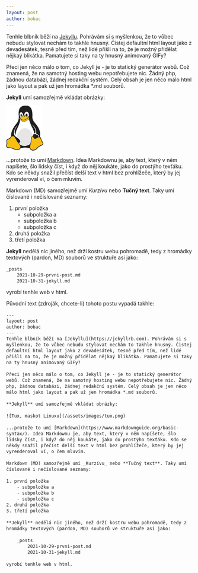 ```yaml
---
layout: post
author: bobac
---
```

Tenhle blbník běží na [Jekyllu](https://jekyllrb.com). Pohrávám si s myšlenkou, že to vůbec nebudu stylovat nechám to takhle hnusný. Čistej defaultní html layout jako z devadesátek, tesně před tím, než lidé přišli na to, že je možný přidělat nějkaý blikátka. Pamatujete si taky na ty hnusný animovaný GIFy?

Přeci jen něco málo o tom, co Jekyll je - je to statický generátor webů. Což znamená, že na samotný hosting webu nepotřebujete nic. Žádný php, žádnou databázi, žádnej redakční systém. Celý obsah je jen něco málo html jako layout a pak už jen hromádka *.md souborů.

**Jekyll** umí samozřejmě vkládat obrázky:

![Tux, maskot Linuxu](/assets/images/tux.png)

...protože to umí [Markdown](https://www.markdownguide.org/basic-syntax/). Idea Markdownu je, aby text, který v něm napíšete, šlo lidsky číst, i když do něj koukáte, jako do prostýho texťáku. Kdo se někdy snažil přečíst delší text v html bez prohlížeče, který by jej vyrenderoval ví, o čem mluvím.

Markdown (MD) samozřejmě umí _Kurzívu_ nebo **Tučný text**. Taky umí číslované i nečíslované seznamy:

1. první položka
    - subpoložka a
    - subpoložka b
    - subpoložka c
2. druhá položka
3. třetí položka

**Jekyll** nedělá nic jiného, než drží kostru webu pohromadě, tedy z hromádky textových (pardon, MD) souborů ve struktuře asi jako:

    _posts
        2021-10-29-prvni-post.md
        2021-10-31-jekyll.md

vyrobí tenhle web v html.

Původní text (zdroják, chcete-li) tohoto postu vypadá takhle:

```
---
layout: post
author: bobac
---
Tenhle blbník běží na [Jekyllu](https://jekyllrb.com). Pohrávám si s myšlenkou, že to vůbec nebudu stylovat nechám to takhle hnusný. Čistej defaultní html layout jako z devadesátek, tesně před tím, než lidé přišli na to, že je možný přidělat nějkaý blikátka. Pamatujete si taky na ty hnusný animovaný GIFy?

Přeci jen něco málo o tom, co Jekyll je - je to statický generátor webů. Což znamená, že na samotný hosting webu nepotřebujete nic. Žádný php, žádnou databázi, žádnej redakční systém. Celý obsah je jen něco málo html jako layout a pak už jen hromádka *.md souborů.

**Jekyll** umí samozřejmě vkládat obrázky:

![Tux, maskot Linuxu](/assets/images/tux.png)

...protože to umí [Markdown](https://www.markdownguide.org/basic-syntax/). Idea Markdownu je, aby text, který v něm napíšete, šlo lidsky číst, i když do něj koukáte, jako do prostýho texťáku. Kdo se někdy snažil přečíst delší text v html bez prohlížeče, který by jej vyrenderoval ví, o čem mluvím.

Markdown (MD) samozřejmě umí _Kurzívu_ nebo **Tučný text**. Taky umí číslované i nečíslované seznamy:

1. první položka
    - subpoložka a
    - subpoložka b
    - subpoložka c
2. druhá položka
3. třetí položka

**Jekyll** nedělá nic jiného, než drží kostru webu pohromadě, tedy z hromádky textových (pardon, MD) souborů ve struktuře asi jako:

    _posts
        2021-10-29-prvni-post.md
        2021-10-31-jekyll.md

vyrobí tenhle web v html.
```